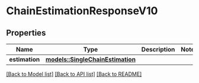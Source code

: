 # ChainEstimationResponseV10

## Properties

Name | Type | Description | Notes
------------ | ------------- | ------------- | -------------
**estimation** | [**models::SingleChainEstimation**](SingleChainEstimation.md) |  | 

[[Back to Model list]](../README.md#documentation-for-models) [[Back to API list]](../README.md#documentation-for-api-endpoints) [[Back to README]](../README.md)


